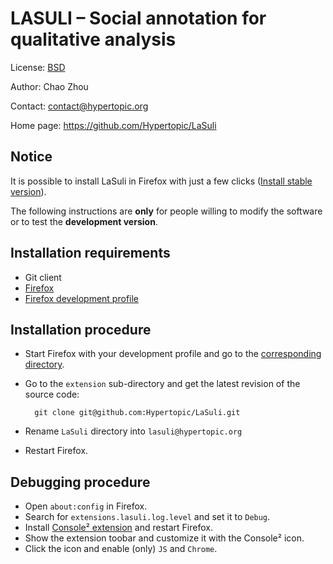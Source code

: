 LASULI – Social annotation for qualitative analysis
===================================================

License: [BSD](http://www.opensource.org/licenses/bsd-license.php)

Author: Chao Zhou

Contact: <contact@hypertopic.org>

Home page: <https://github.com/Hypertopic/LaSuli>

Notice
------

It is possible to install LaSuli in Firefox with just a few clicks ([Install stable version](https://hypertopic.s3.amazonaws.com/lasuli.xpi)).

The following instructions are **only** for people willing to modify the software or to test the **development version**.

Installation requirements
-------------------------

* Git client
* [Firefox](http://www.mozilla.org/firefox/) 
* [Firefox development profile](http://support.mozilla.org/kb/Managing-profiles#w_starting-the-profile-manager)

Installation procedure
----------------------

* Start Firefox with your development profile and go to the [corresponding directory](http://support.mozilla.com/kb/Profiles#How_to_find_your_profile).

* Go to the ``extension`` sub-directory and get the latest revision of the source code:

        git clone git@github.com:Hypertopic/LaSuli.git

* Rename ``LaSuli`` directory into ``lasuli@hypertopic.org``

* Restart Firefox.

Debugging procedure
-------------------

* Open `about:config` in Firefox.
* Search for `extensions.lasuli.log.level` and set it to `Debug`.
* Install [Console² extension](https://addons.mozilla.org/en-US/firefox/addon/console²/) and restart Firefox.
* Show the extension toobar and customize it with the Console² icon.
* Click the icon and enable (only) `JS` and `Chrome`.
